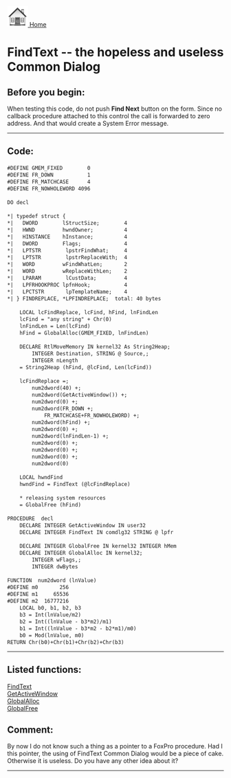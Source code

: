 [<img src="../images/home.png"> Home ](https://github.com/VFPX/Win32API)  

# FindText -- the hopeless and useless Common Dialog

## Before you begin:
When testing this code, do not push **Find Next** button on the form. Since no callback procedure attached to this control the call is forwarded to zero address. And that would create a System Error message.  
  
***  


## Code:
```foxpro  
#DEFINE GMEM_FIXED        0
#DEFINE FR_DOWN           1
#DEFINE FR_MATCHCASE      4
#DEFINE FR_NOWHOLEWORD 4096

DO decl

*| typedef struct {
*|   DWORD        lStructSize;        4
*|   HWND         hwndOwner;          4
*|   HINSTANCE    hInstance;          4
*|   DWORD        Flags;              4
*|   LPTSTR        lpstrFindWhat;     4
*|   LPTSTR        lpstrReplaceWith;  4
*|   WORD         wFindWhatLen;       2
*|   WORD         wReplaceWithLen;    2
*|   LPARAM        lCustData;         4
*|   LPFRHOOKPROC lpfnHook;           4
*|   LPCTSTR       lpTemplateName;    4
*| } FINDREPLACE, *LPFINDREPLACE;  total: 40 bytes

	LOCAL lcFindReplace, lcFind, hFind, lnFindLen
	lcFind = "any string" + Chr(0)
	lnFindLen = Len(lcFind)
	hFind = GlobalAlloc(GMEM_FIXED, lnFindLen)

	DECLARE RtlMoveMemory IN kernel32 As String2Heap;
		INTEGER Destination, STRING @ Source,;
		INTEGER nLength
	= String2Heap (hFind, @lcFind, Len(lcFind))

	lcFindReplace =;
		num2dword(40) +;
		num2dword(GetActiveWindow()) +;
		num2dword(0) +;
		num2dword(FR_DOWN +;
			FR_MATCHCASE+FR_NOWHOLEWORD) +;
		num2dword(hFind) +;
		num2dword(0) +;
		num2dword(lnFindLen-1) +;
		num2dword(0) +;
		num2dword(0) +;
		num2dword(0) +;
		num2dword(0)

	LOCAL hwndFind
	hwndFind = FindText (@lcFindReplace)

	* releasing system resources
	= GlobalFree (hFind)

PROCEDURE  decl
	DECLARE INTEGER GetActiveWindow IN user32
	DECLARE INTEGER FindText IN comdlg32 STRING @ lpfr

	DECLARE INTEGER GlobalFree IN kernel32 INTEGER hMem
	DECLARE INTEGER GlobalAlloc IN kernel32;
		INTEGER wFlags,;
		INTEGER dwBytes

FUNCTION  num2dword (lnValue)
#DEFINE m0       256
#DEFINE m1     65536
#DEFINE m2  16777216
	LOCAL b0, b1, b2, b3
	b3 = Int(lnValue/m2)
	b2 = Int((lnValue - b3*m2)/m1)
	b1 = Int((lnValue - b3*m2 - b2*m1)/m0)
	b0 = Mod(lnValue, m0)
RETURN Chr(b0)+Chr(b1)+Chr(b2)+Chr(b3)  
```  
***  


## Listed functions:
[FindText](../libraries/comdlg32/FindText.md)  
[GetActiveWindow](../libraries/user32/GetActiveWindow.md)  
[GlobalAlloc](../libraries/kernel32/GlobalAlloc.md)  
[GlobalFree](../libraries/kernel32/GlobalFree.md)  

## Comment:
By now I do not know such a thing as a pointer to a FoxPro procedure. Had I this pointer, the using of FindText Common Dialog would be a piece of cake. Otherwise it is useless. Do you have any other idea about it?  
  
***  

